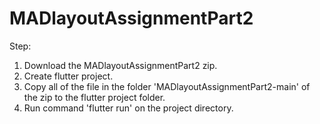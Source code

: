# MADlayoutAssignmentPart2

Step:
1. Download the MADlayoutAssignmentPart2 zip.
2. Create flutter project.
3. Copy all of the file in the folder 'MADlayoutAssignmentPart2-main' of the zip to the flutter project folder.
4. Run command 'flutter run' on the project directory.
